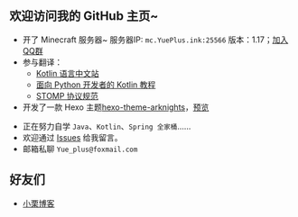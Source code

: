 欢迎访问我的 GitHub 主页~
------

- 开了 Minecraft 服务器~ 服务器IP: `mc.YuePlus.ink:25566` 版本：1.17；[加入QQ群](https://jq.qq.com/?_wv=1027&k=3Ec6yIbd)
- 参与翻译：
  + [Kotlin 语言中文站](https://www.kotlincn.net/)
  + [面向 Python 开发者的 Kotlin 教程](https://github.com/Yue-plus/kotlin-for-python-developers-cn)
  + [STOMP 协议规范](https://stomp.yueplus.ink/)
- 开发了一款 Hexo 主题[hexo-theme-arknights](https://github.com/Yue-plus/hexo-theme-arknights)，[预览](http://ark.theme.yueplus.ink/)
<!-- - 汉化本子？<https://github.com/Yue-plus/S-I-C-P> -->

- 正在努力自学 `Java`、`Kotlin`、`Spring 全家桶`……
- 欢迎通过 [Issues](https://github.com/Yue-plus/Yue-plus/issues/new) 给我留言。
- 邮箱私聊 `Yue_plus@foxmail.com`

## 好友们

- [小栗博客](http://blog.ligzs.cn/)
